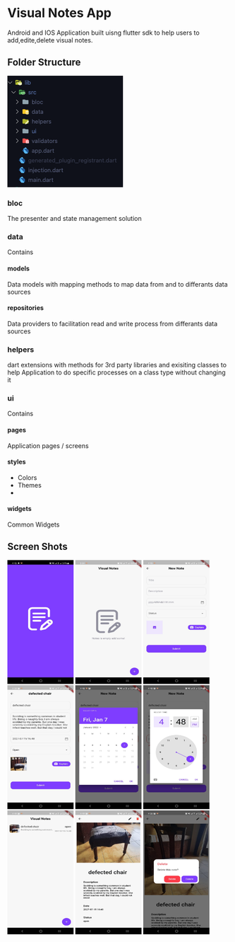 # Visual Notes App

Android and IOS Application built uisng flutter sdk to help users to add,edite,delete visual notes.


## Folder Structure


![Folder Structure](https://github.com/mostafaemara/visual_notes/blob/main/folders_structure.png)

### bloc
The presenter and state management solution
### data

 Contains

 #### models 
  Data models with mapping methods to map data from and to  differants data sources
 #### repositories
 Data providers to facilitation read and write process from differants data sources

 ### helpers

dart extensions with methods for 3rd party libraries and exisiting classes to help Application to do specific processes on a class type without changing it

### ui

 Contains 

 #### pages
 Application pages / screens 
  #### styles

  - Colors
  - Themes
  - 
   #### widgets
   Common Widgets

## Screen Shots

<img src="https://github.com/mostafaemara/visual_notes/blob/main/screen_shots/1.jpeg" alt="screen shot" width="150" height="280" >
<img src="https://github.com/mostafaemara/visual_notes/blob/main/screen_shots/2.jpeg" alt="screen shot" width="150" height="280" >
<img src="https://github.com/mostafaemara/visual_notes/blob/main/screen_shots/3.jpeg" alt="screen shot" width="150" height="280" >
<img src="https://github.com/mostafaemara/visual_notes/blob/main/screen_shots/4.jpeg" alt="screen shot" width="150" height="280" >
<img src="https://github.com/mostafaemara/visual_notes/blob/main/screen_shots/5.jpeg" alt="screen shot" width="150" height="280" >
<img src="https://github.com/mostafaemara/visual_notes/blob/main/screen_shots/6.jpeg" alt="screen shot" width="150" height="280" >
<img src="https://github.com/mostafaemara/visual_notes/blob/main/screen_shots/7.jpeg" alt="screen shot" width="150" height="280" >
<img src="https://github.com/mostafaemara/visual_notes/blob/main/screen_shots/8.jpeg" alt="screen shot" width="150" height="280" >
<img src="https://github.com/mostafaemara/visual_notes/blob/main/screen_shots/9.jpeg" alt="screen shot" width="150" height="280" >